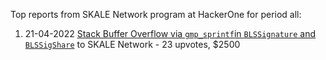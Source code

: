 Top reports from SKALE Network program at HackerOne for period all:

1. 21-04-2022 [Stack Buffer Overflow via `gmp_sprintf`in `BLSSignature` and `BLSSigShare`](https://hackerone.com/reports/1546935) to SKALE Network - 23 upvotes, $2500
